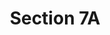 ---
title: "Section 7A"
draft: false
exceptions:
- info53m
memberstates:
- CY
score: 
compensation:
- 
remarks: |
 The Law does not include an express wording of this nature. However, the limitation in section 7A may be considered as having similar but in all circumatances more limited effect..Section 7A provides for the copyright in architectural work. The limitation provides that such copyright does not include the right of control of the restoration in the same style as that of the original, of a building with which the said copyright is related.


link: ""
---